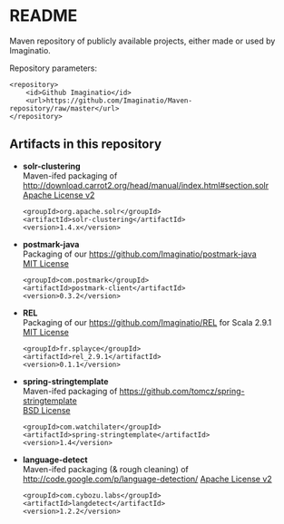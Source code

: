 README
======

Maven repository of publicly available projects, either made or used by Imaginatio.

Repository parameters:

	<repository>
		<id>Github Imaginatio</id>
		<url>https://github.com/Imaginatio/Maven-repository/raw/master</url>
	</repository>
	

Artifacts in this repository
----------------------------

*	**solr-clustering**   
	Maven-ifed packaging of http://download.carrot2.org/head/manual/index.html#section.solr   
	[Apache License v2](http://www.apache.org/licenses/LICENSE-2.0)

		<groupId>org.apache.solr</groupId>
		<artifactId>solr-clustering</artifactId>
		<version>1.4.x</version>

*	**postmark-java**   
	Packaging of our https://github.com/Imaginatio/postmark-java   
	[MIT License](http://www.opensource.org/licenses/mit-license.php)

		<groupId>com.postmark</groupId>
		<artifactId>postmark-client</artifactId>
		<version>0.3.2</version>

*	**REL**   
	Packaging of our https://github.com/Imaginatio/REL for Scala 2.9.1   
	[MIT License](http://www.opensource.org/licenses/mit-license.php)

		<groupId>fr.splayce</groupId>
		<artifactId>rel_2.9.1</artifactId>
		<version>0.1.1</version>

*	**spring-stringtemplate**   
	Maven-ifed packaging of https://github.com/tomcz/spring-stringtemplate   
	[BSD License](http://www.opensource.org/licenses/bsd-license.php)

		<groupId>com.watchilater</groupId>
		<artifactId>spring-stringtemplate</artifactId>
		<version>1.4</version>

*	**language-detect**   
	Maven-ifed packaging (& rough cleaning) of http://code.google.com/p/language-detection/
	[Apache License v2](http://www.apache.org/licenses/LICENSE-2.0)

		<groupId>com.cybozu.labs</groupId>
		<artifactId>langdetect</artifactId>
		<version>1.2.2</version>

